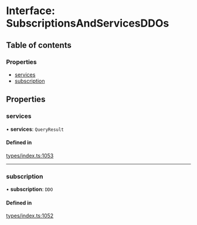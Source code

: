 # Interface: SubscriptionsAndServicesDDOs

## Table of contents

### Properties

- [services](SubscriptionsAndServicesDDOs.md#services)
- [subscription](SubscriptionsAndServicesDDOs.md#subscription)

## Properties

### services

• **services**: `QueryResult`

#### Defined in

[types/index.ts:1053](https://github.com/nevermined-io/react-components/blob/f2bb80f/catalog/src/types/index.ts#L1053)

___

### subscription

• **subscription**: `DDO`

#### Defined in

[types/index.ts:1052](https://github.com/nevermined-io/react-components/blob/f2bb80f/catalog/src/types/index.ts#L1052)
